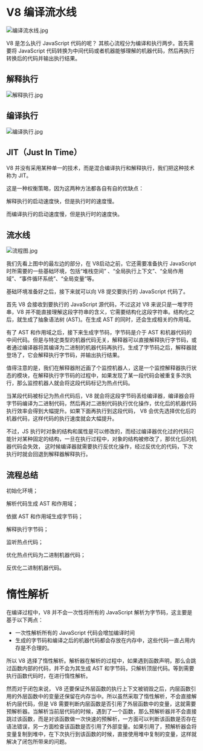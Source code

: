# V8 编译流水线


![编译流水线.jpg](https://p1-juejin.byteimg.com/tos-cn-i-k3u1fbpfcp/a14fd688fcf043b9aaa0a6237c7ffe34~tplv-k3u1fbpfcp-watermark.image?)

V8 是怎么执行 JavaScript 代码的呢？ 其核心流程分为编译和执行两步。首先需要将 JavaScript 代码转换为中间代码或者机器能够理解的机器代码，然后再执行转换后的代码并输出执行结果。

## 解释执行

![解释执行.jpg](https://p9-juejin.byteimg.com/tos-cn-i-k3u1fbpfcp/d0407303ffdb486fa72fc8c27593a155~tplv-k3u1fbpfcp-watermark.image?)

## 编译执行


![编译执行.jpg](https://p9-juejin.byteimg.com/tos-cn-i-k3u1fbpfcp/ae7e8fc9e2704144bb0347aab5660ece~tplv-k3u1fbpfcp-watermark.image?)


## JIT（Just In Time）

V8 并没有采用某种单一的技术，而是混合编译执行和解释执行，我们把这种技术称为 JIT。

这是一种权衡策略，因为这两种方法都各自有自的优缺点：

解释执行的启动速度快，但是执行时的速度慢。

而编译执行的启动速度慢，但是执行时的速度快。

## 流水线


![流程图.jpg](https://p3-juejin.byteimg.com/tos-cn-i-k3u1fbpfcp/4f9755ad4663454fa8f844ef0c21f52f~tplv-k3u1fbpfcp-watermark.image?)

我们先看上图中的最左边的部分，在 V8启动之前，它还需要准备执行 JavaScript 时所需要的一些基础环境，包括“堆栈空间” 、“全局执行上下文”、“全局作用域”、“事件循环系统”、“全局变量”等。

基础环境准备好之后，接下来就可以向 V8 提交要执行的 JavaScript 代码了。

首先 V8 会接收到要执行的 JavaScript 源代码，不过这对 V8 来说只是一堆字符串，V8 并不能直接理解这段字符串的含义，它需要结构化这段字符串。结构化之后，就生成了抽象语法树 (AST)。在生成 AST 的同时，还会生成相关的作用域。

有了 AST 和作用域之后，接下来生成字节码，字节码是介于 AST 和机器代码的中间代码。但是与特定类型的机器代码无关，解释器可以直接解释执行字节码，或者通过编译器将其编译为二进制的机器代码再执行。生成了字节码之后，解释器就登场了，它会解释执行字节码，并输出执行结果。

值得注意的是，我们在解释器附近画了个监控机器人，这是一个监控解释器执行状态的模块，在解释执行字节码的过程中，如果发现了某一段代码会被重复多次执行，那么监控机器人就会将这段代码标记为热点代码。

当某段代码被标记为热点代码后，V8 就会将这段字节码丢给编译器，编译器会将字节码编译为二进制代码，然后再对二进制代码执行优化操作，优化后的机器代码执行效率会得到大幅提升。如果下面再执行到这段代码， V8 会优先选择优化后的机器代码，这样代码的执行速度就会大幅提升。

不过，JS 执行时对象的结构和属性是可以修改的，而经过编译器优化过的代码只能针对某种固定的结构，一旦在执行过程中，对象的结构被修改了，那优化后的机器代码会失效， 这时候编译器就需要执行反优化操作，经过反优化的代码，下次执行时就会回退到解释器解释执行。

## 流程总结

初始化环境； 

解析代码生成 AST 和作用域； 

依据 AST 和作用域生成字节码；

解释执行字节码； 

监听热点代码；

优化热点代码为二进制机器代码；

反优化二进制机器代码。



# 惰性解析

在编译过程中，V8 并不会一次性将所有的 JavaScript 解析为字节码，这主要是基于以下两点：

- 一次性解析所有的 JavaScript 代码会增加编译时间
- 生成的字节码和编译之后的机器代码都会存放在内存中，这些代码一直占用内存是不合理的。

所以 V8 选择了惰性解析。解析器在解析的过程中，如果遇到函数声明，那么会跳过函数内部的代码，并不会为其生成 AST 和字节码，只解析顶层代码。等到需要执行函数代码时，在进行惰性解析。

然而对于闭包来说， V8 还要保证外层函数的执行上下文被销毁之后，内层函数引用的外层函数中的变量还保留在内存当中。所以虽然采取了惰性解析，不会直接解析内层代码，但是 V8 需要判断内层函数是否引用了外层函数中的变量，这就需要预解析器。当解析当前层代码的时候，遇到了一个函数，那么预解析器并不会直接跳过该函数，而是对该函数做一次快速的预解析，一方面可以判断该函数是否存在语法错误，另一方面检查该函数是否引用了外部变量。如果引用了，预解析器会将变量复制到堆中，在下次执行到该函数的时候，直接使用堆中复制的变量，这样就解决了闭包所带来的问题。